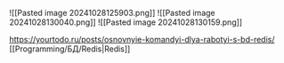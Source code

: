 ![[Pasted image 20241028125903.png]]
![[Pasted image 20241028130040.png]]
![[Pasted image 20241028130159.png]]

https://yourtodo.ru/posts/osnovnyie-komandyi-dlya-rabotyi-s-bd-redis/
[[Programming/БД/Redis|Redis]] 